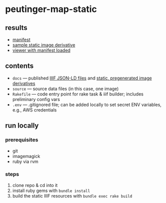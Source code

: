 # peutinger-map-static

## results 

- [manifest](https://mnyrop.github.io/peutinger-map-static/base/manifest.json)
- [sample static image derivative](https://mnyrop.github.io/peutinger-map-static/img/base-1/21504,1024,1024,1024/512,/0/default.jpg)
- [viewer with manifest loaded](https://dss.hosting.nyu.edu/viewpoint/mirador/#manifests[]=https%3A%2F%2Fmnyrop.github.io%2Fpeutinger-map-static%2Fbase%2Fmanifest.json&theme=dark&thumbs=off&view=single&workspacecontrols=false)

## contents

- `docs` — published [IIIF JSON-LD files](https://github.com/mnyrop/peutinger-map-static/tree/main/docs/base) and [static, pregenerated image derivatives](https://github.com/mnyrop/peutinger-map-static/tree/main/docs/img/base-1)  
- `source` — source data files (in this case, one image)  
- `Rakefile` — code entry point for rake task & iiif builder; includes preliminary config vars
- `.env` — .gitignored file; can be added locally to set secret ENV variables, e.g., AWS credentials

## run locally

### prerequisites
- git
- imagemagick
- ruby via rvm

### steps
1. clone repo & cd into it
2. install ruby gems with `bundle install`
3. build the static IIIF resources with `bundle exec rake build`
